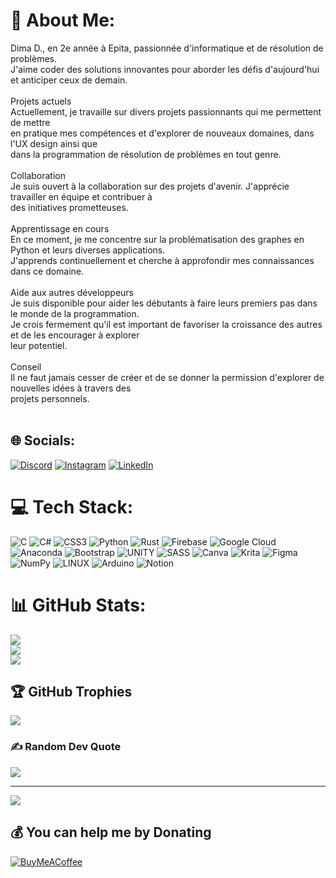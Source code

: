 # 💫 About Me:
Dima D., en 2e année à Epita, passionnée d'informatique et de résolution de problèmes. <br>J'aime coder des solutions innovantes pour aborder les défis d'aujourd'hui et anticiper ceux de demain.<br><br>Projets actuels<br>Actuellement, je travaille sur divers projets passionnants qui me permettent de mettre<br> en pratique mes compétences et d'explorer de nouveaux domaines, dans l'UX design ainsi que <br>dans la programmation de résolution de problèmes en tout genre.<br><br>Collaboration<br>Je suis ouvert à la collaboration sur des projets d'avenir. J'apprécie travailler en équipe et contribuer à<br> des initiatives prometteuses.<br><br>Apprentissage en cours<br>En ce moment, je me concentre sur la problématisation des graphes en Python et leurs diverses applications. <br>J'apprends continuellement et cherche à approfondir mes connaissances dans ce domaine.<br><br>Aide aux autres développeurs<br>Je suis disponible pour aider les débutants à faire leurs premiers pas dans le monde de la programmation. <br>Je crois fermement qu'il est important de favoriser la croissance des autres et de les encourager à explorer <br>leur potentiel.<br><br>Conseil<br>Il ne faut jamais cesser de créer et de se donner la permission d'explorer de nouvelles idées à travers des <br>projets personnels.<br><br>


## 🌐 Socials:
[![Discord](https://img.shields.io/badge/Discord-%237289DA.svg?logo=discord&logoColor=white)](https://discord.gg/stardust#0313) [![Instagram](https://img.shields.io/badge/Instagram-%23E4405F.svg?logo=Instagram&logoColor=white)](https://instagram.com/dima.dh) [![LinkedIn](https://img.shields.io/badge/LinkedIn-%230077B5.svg?logo=linkedin&logoColor=white)](https://linkedin.com/in/dima-dhehibi-2b6a86235/) 

# 💻 Tech Stack:
![C](https://img.shields.io/badge/c-%2300599C.svg?style=for-the-badge&logo=c&logoColor=white) ![C#](https://img.shields.io/badge/c%23-%23239120.svg?style=for-the-badge&logo=c-sharp&logoColor=white) ![CSS3](https://img.shields.io/badge/css3-%231572B6.svg?style=for-the-badge&logo=css3&logoColor=white) ![Python](https://img.shields.io/badge/python-3670A0?style=for-the-badge&logo=python&logoColor=ffdd54) ![Rust](https://img.shields.io/badge/rust-%23000000.svg?style=for-the-badge&logo=rust&logoColor=white) ![Firebase](https://img.shields.io/badge/firebase-%23039BE5.svg?style=for-the-badge&logo=firebase) ![Google Cloud](https://img.shields.io/badge/Google%20Cloud-%234285F4.svg?style=for-the-badge&logo=google-cloud&logoColor=white) ![Anaconda](https://img.shields.io/badge/Anaconda-%2344A833.svg?style=for-the-badge&logo=anaconda&logoColor=white) ![Bootstrap](https://img.shields.io/badge/bootstrap-%23563D7C.svg?style=for-the-badge&logo=bootstrap&logoColor=white) ![UNITY](https://img.shields.io/badge/Unity-%2320232a.svg?style=for-the-badge&logo=unity&logoColor=white) ![SASS](https://img.shields.io/badge/SASS-hotpink.svg?style=for-the-badge&logo=SASS&logoColor=white) ![Canva](https://img.shields.io/badge/Canva-%2300C4CC.svg?style=for-the-badge&logo=Canva&logoColor=white) ![Krita](https://img.shields.io/badge/Krita-203759?style=for-the-badge&logo=krita&logoColor=EEF37B) 	![Figma](https://img.shields.io/badge/figma-%23F24E1E.svg?style=for-the-badge&logo=figma&logoColor=white) ![NumPy](https://img.shields.io/badge/numpy-%23013243.svg?style=for-the-badge&logo=numpy&logoColor=white) ![LINUX](https://img.shields.io/badge/Linux-FCC624?style=for-the-badge&logo=linux&logoColor=black) ![Arduino](https://img.shields.io/badge/-Arduino-00979D?style=for-the-badge&logo=Arduino&logoColor=white) ![Notion](https://img.shields.io/badge/Notion-%23000000.svg?style=for-the-badge&logo=notion&logoColor=white)
# 📊 GitHub Stats:
![](https://github-readme-stats.vercel.app/api?username=D1dou&theme=midnight-purple&hide_border=false&include_all_commits=false&count_private=false)<br/>
![](https://github-readme-streak-stats.herokuapp.com/?user=D1dou&theme=midnight-purple&hide_border=false)<br/>
![](https://github-readme-stats.vercel.app/api/top-langs/?username=D1dou&theme=midnight-purple&hide_border=false&include_all_commits=false&count_private=false&layout=compact)

## 🏆 GitHub Trophies
![](https://github-profile-trophy.vercel.app/?username=D1dou&theme=discord&no-frame=false&no-bg=true&margin-w=4)

### ✍️ Random Dev Quote
![](https://quotes-github-readme.vercel.app/api?type=horizontal&theme=tokyonight)

---
[![](https://visitcount.itsvg.in/api?id=D1dou&icon=2&color=11)](https://visitcount.itsvg.in)

  ## 💰 You can help me by Donating
  [![BuyMeACoffee](https://img.shields.io/badge/Buy%20Me%20a%20Coffee-ffdd00?style=for-the-badge&logo=buy-me-a-coffee&logoColor=black)](https://www.buymeacoffee.com/dimadhehibi) 

  
<!-- Proudly created with GPRM ( https://gprm.itsvg.in ) -->
